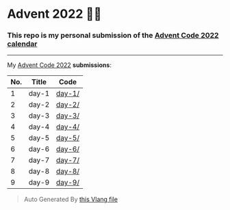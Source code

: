 # Advent 2022 👨‍💻

### This repo is my personal submission of the [Advent Code 2022 calendar](https://adventofcode.com/2022)

---

My [Advent Code 2022](https://adventofcode.com/2022) **submissions**:

| No. | Title | Code |
| --- | ----- | ---- |
| 1 | day-1 | [day-1/](./day-1/) |
| 2 | day-2 | [day-2/](./day-2/) |
| 3 | day-3 | [day-3/](./day-3/) |
| 4 | day-4 | [day-4/](./day-4/) |
| 5 | day-5 | [day-5/](./day-5/) |
| 6 | day-6 | [day-6/](./day-6/) |
| 7 | day-7 | [day-7/](./day-7/) |
| 8 | day-8 | [day-8/](./day-8/) |
| 9 | day-9 | [day-9/](./day-9/) |

> Auto Generated By [this Vlang file](./gen-readme.v)